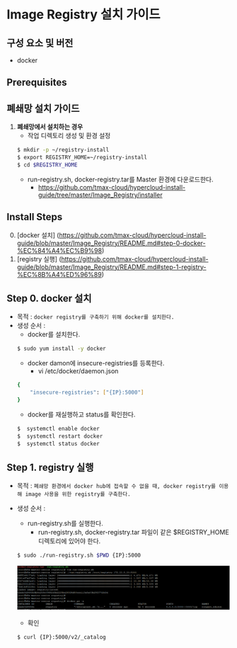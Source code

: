# Image Registry 설치 가이드

## 구성 요소 및 버전
* docker

## Prerequisites
## 폐쇄망 설치 가이드
1. **폐쇄망에서 설치하는 경우**
    * 작업 디렉토리 생성 및 환경 설정
    ```bash
    $ mkdir -p ~/registry-install
    $ export REGISTRY_HOME=~/registry-install
    $ cd $REGISTRY_HOME
    ```
    * run-registry.sh, docker-registry.tar를 Master 환경에 다운로드한다.
       * https://github.com/tmax-cloud/hypercloud-install-guide/tree/master/Image_Registry/installer
## Install Steps
0. [docker 설치] (https://github.com/tmax-cloud/hypercloud-install-guide/blob/master/Image_Registry/README.md#step-0-docker-%EC%84%A4%EC%B9%98)
0. [registry 실행] (https://github.com/tmax-cloud/hypercloud-install-guide/blob/master/Image_Registry/README.md#step-1-registry-%EC%8B%A4%ED%96%89)

## Step 0. docker 설치
* 목적 : `docker registry를 구축하기 위해 docker를 설치한다.`
* 생성 순서 : 
    * docker를 설치한다.
    ```bash
    $ sudo yum install -y docker
    ```
    * docker damon에 insecure-registries를 등록한다.
      * vi /etc/docker/daemon.json
    ```bash
   {
        "insecure-registries": ["{IP}:5000"]
   }
    ```
    * docker를 재실행하고 status를 확인한다.
    ```bash
    $  systemctl enable docker 
    $  systemctl restart docker
    $  systemctl status docker
    ```    
    
## Step 1. registry 실행
* 목적 : `폐쇄망 환경에서 docker hub에 접속할 수 없을 때, docker registry를 이용해 image 사용을 위한 registry를 구축한다.`
* 생성 순서 : 
    * run-registry.sh를 실행한다.
    	 * run-registry.sh, docker-registry.tar 파일이 같은 $REGISTRY_HOME 디렉토리에 있어야 한다.
    ```bash
    $ sudo ./run-registry.sh $PWD {IP}:5000
    ```
    ![image](figure/registry.PNG)

    * 확인
    ```bash
    $ curl {IP}:5000/v2/_catalog
